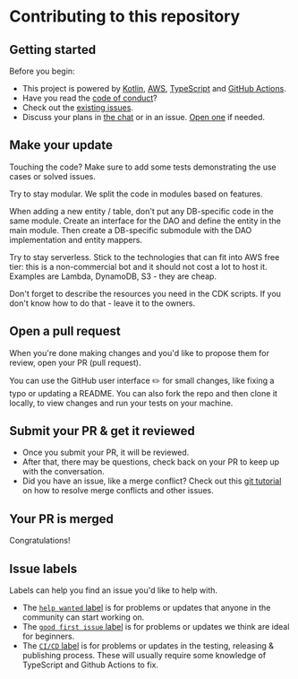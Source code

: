 # Contributing to this repository

## Getting started

Before you begin:

- This project is powered by [Kotlin](https://kotlinlang.org), [AWS](https://aws.amazon.com), [TypeScript](https://www.typescriptlang.org) and [GitHub Actions](https://github.com/features/actions).
- Have you read the [code of conduct](CODE_OF_CONDUCT.md)?
- Check out the [existing issues](https://github.com/JavaBy/jprof_by_bot/issues).
- Discuss your plans in [the chat](https://t.me/jprof_by) or in an issue.
[Open one](https://github.com/JavaBy/jprof_by_bot/issues/new) if needed.

## Make your update

Touching the code?
Make sure to add some tests demonstrating the use cases or solved issues.

Try to stay modular.
We split the code in modules based on features.

When adding a new entity / table, don't put any DB-specific code in the same module.
Create an interface for the DAO and define the entity in the main module.
Then create a DB-specific submodule with the DAO implementation and entity mappers.

Try to stay serverless.
Stick to the technologies that can fit into AWS free tier: this is a non-commercial bot and it should not cost a lot to host it.
Examples are Lambda, DynamoDB, S3 - they are cheap.

Don't forget to describe the resources you need in the CDK scripts.
If you don't know how to do that - leave it to the owners.

## Open a pull request

When you're done making changes and you'd like to propose them for review, open your PR (pull request).

You can use the GitHub user interface :pencil2: for small changes, like fixing a typo or updating a README.
You can also fork the repo and then clone it locally, to view changes and run your tests on your machine.

## Submit your PR & get it reviewed

- Once you submit your PR, it will be reviewed.
- After that, there may be questions, check back on your PR to keep up with the conversation.
- Did you have an issue, like a merge conflict?
  Check out this [git tutorial](https://lab.github.com/githubtraining/managing-merge-conflicts) on how to resolve merge conflicts and other issues.

## Your PR is merged

Congratulations!

## Issue labels

Labels can help you find an issue you'd like to help with.

- The [`help wanted` label](https://github.com/JavaBy/jprof_by_bot/labels/help%20wanted) is for problems or updates that anyone in the community can start working on.
- The [`good first issue` label](https://github.com/JavaBy/jprof_by_bot/labels/good%20first%20issue) is for problems or updates we think are ideal for beginners.
- The [`CI/CD` label](https://github.com/JavaBy/jprof_by_bot/labels/CI%2FCD) is for problems or updates in the testing, releasing & publishing process.
These will usually require some knowledge of TypeScript and Github Actions to fix.
